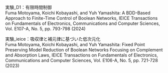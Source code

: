 実験_D1：有限時間制御  
Fuma Motoyama, Koichi Kobayashi, and Yuh Yamashita: A BDD-Based Approach to Finite-Time Control of Boolean Networks, IEICE Transactions on Fundamentals of Electronics, Communications and Computer Sciences, Vol. E107-A, No. 5, pp. 793-798 (2024) 

実験_ieice：吸収律と補元律に基づいた低次元化  
Fuma Motoyama, Koichi Kobayashi, and Yuh Yamashita: Fixed Point Preserving Model Reduction of Boolean Networks Focusing on Complement and Absorption Laws, IEICE Transactions on Fundamentals of Electronics, Communications and Computer Sciences, Vol. E106-A, No. 5, pp. 721-728 (2023)
